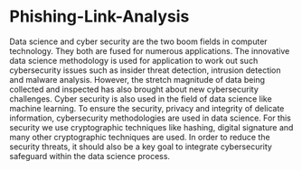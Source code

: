 # Phishing-Link-Analysis

Data science and cyber security are the two boom fields in computer technology. They both are fused for numerous applications. The innovative data science methodology is used for application to work out such cybersecurity issues such as insider threat detection, intrusion detection and malware analysis. However, the stretch magnitude of data being collected and inspected has also brought about new cybersecurity challenges. Cyber security is also used in the field of data science like machine learning. To ensure the security, privacy and integrity of delicate information, cybersecurity methodologies are used in data science. For this security we use cryptographic techniques like hashing, digital signature and many other cryptographic techniques are used. In order to reduce the security threats, it should also be a key goal to integrate cybersecurity safeguard within the data science process.
